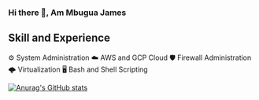 ### Hi there 👋, Am Mbugua James


## Skill and Experience
:gear: System Administration
:cloud: AWS and GCP Cloud
:shield: Firewall Administration
:cloud_with_lightning: Virtualization
:desktop_computer: Bash and Shell Scripting



[![Anurag's GitHub stats](https://github-readme-stats.vercel.app/api?username=mbuguajay)](https://github.com/mbuguajay/github-readme-stats)
